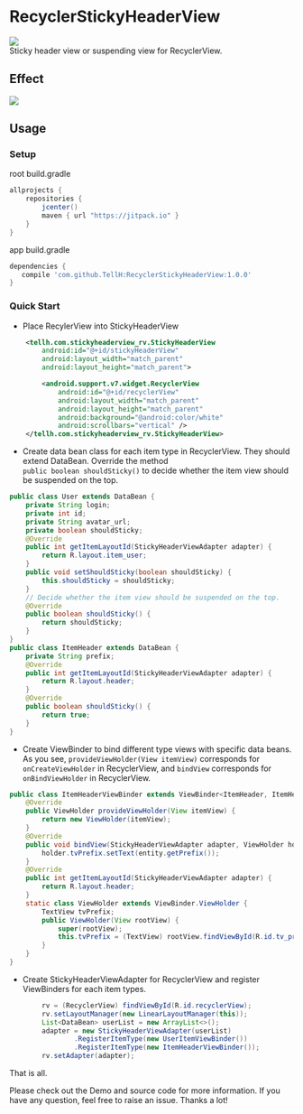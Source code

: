 # RecyclerStickyHeaderView
[![](https://jitpack.io/v/TellH/RecyclerStickyHeaderView.svg)](https://jitpack.io/#TellH/RecyclerStickyHeaderView)<br>
Sticky header view or suspending view for RecyclerView.<br>

## Effect
![](https://raw.githubusercontent.com/TellH/RecyclerTreeView/master/raw/effect.gif)

## Usage

### Setup
root build.gradle
```groovy
allprojects {
    repositories {
        jcenter()
        maven { url "https://jitpack.io" }
    }
}
```
app build.gradle
```groovy
dependencies {
   compile 'com.github.TellH:RecyclerStickyHeaderView:1.0.0'
}
```

### Quick Start

- Place RecylerView into StickyHeaderView
``` xml
    <tellh.com.stickyheaderview_rv.StickyHeaderView
        android:id="@+id/stickyHeaderView"
        android:layout_width="match_parent"
        android:layout_height="match_parent">

        <android.support.v7.widget.RecyclerView
            android:id="@+id/recyclerView"
            android:layout_width="match_parent"
            android:layout_height="match_parent"
            android:background="@android:color/white"
            android:scrollbars="vertical" />
    </tellh.com.stickyheaderview_rv.StickyHeaderView>

```

- Create data bean class for each item type in RecyclerView. They should extend DataBean. Override the method <br>
`public boolean shouldSticky()` to decide whether the item view should be suspended on the top.
``` java
public class User extends DataBean {
    private String login;
    private int id;
    private String avatar_url;
    private boolean shouldSticky;
    @Override
    public int getItemLayoutId(StickyHeaderViewAdapter adapter) {
        return R.layout.item_user;
    }
    public void setShouldSticky(boolean shouldSticky) {
        this.shouldSticky = shouldSticky;
    }
    // Decide whether the item view should be suspended on the top.
    @Override
    public boolean shouldSticky() {
        return shouldSticky;
    }
}
public class ItemHeader extends DataBean {
    private String prefix;
    @Override
    public int getItemLayoutId(StickyHeaderViewAdapter adapter) {
        return R.layout.header;
    }
    @Override
    public boolean shouldSticky() {
        return true;
    }
}
```

- Create ViewBinder to bind different type views with specific data beans.
As you see, `provideViewHolder(View itemView)` corresponds for `onCreateViewHolder` in RecyclerView, and `bindView` corresponds for `onBindViewHolder` in RecyclerView.

``` java
public class ItemHeaderViewBinder extends ViewBinder<ItemHeader, ItemHeaderViewBinder.ViewHolder> {
    @Override
    public ViewHolder provideViewHolder(View itemView) {
        return new ViewHolder(itemView);
    }
    @Override
    public void bindView(StickyHeaderViewAdapter adapter, ViewHolder holder, int position, ItemHeader entity) {
        holder.tvPrefix.setText(entity.getPrefix());
    }
    @Override
    public int getItemLayoutId(StickyHeaderViewAdapter adapter) {
        return R.layout.header;
    }
    static class ViewHolder extends ViewBinder.ViewHolder {
        TextView tvPrefix;
        public ViewHolder(View rootView) {
            super(rootView);
            this.tvPrefix = (TextView) rootView.findViewById(R.id.tv_prefix);
        }
    }
}
```

- Create StickyHeaderViewAdapter for RecyclerView and register ViewBinders for each item types.
``` java
        rv = (RecyclerView) findViewById(R.id.recyclerView);
        rv.setLayoutManager(new LinearLayoutManager(this));
        List<DataBean> userList = new ArrayList<>();
        adapter = new StickyHeaderViewAdapter(userList)
                .RegisterItemType(new UserItemViewBinder())
                .RegisterItemType(new ItemHeaderViewBinder());
        rv.setAdapter(adapter);
```

That is all. 

Please check out the Demo and source code for more information. If you have any question, feel free to raise an issue. Thanks a lot!






